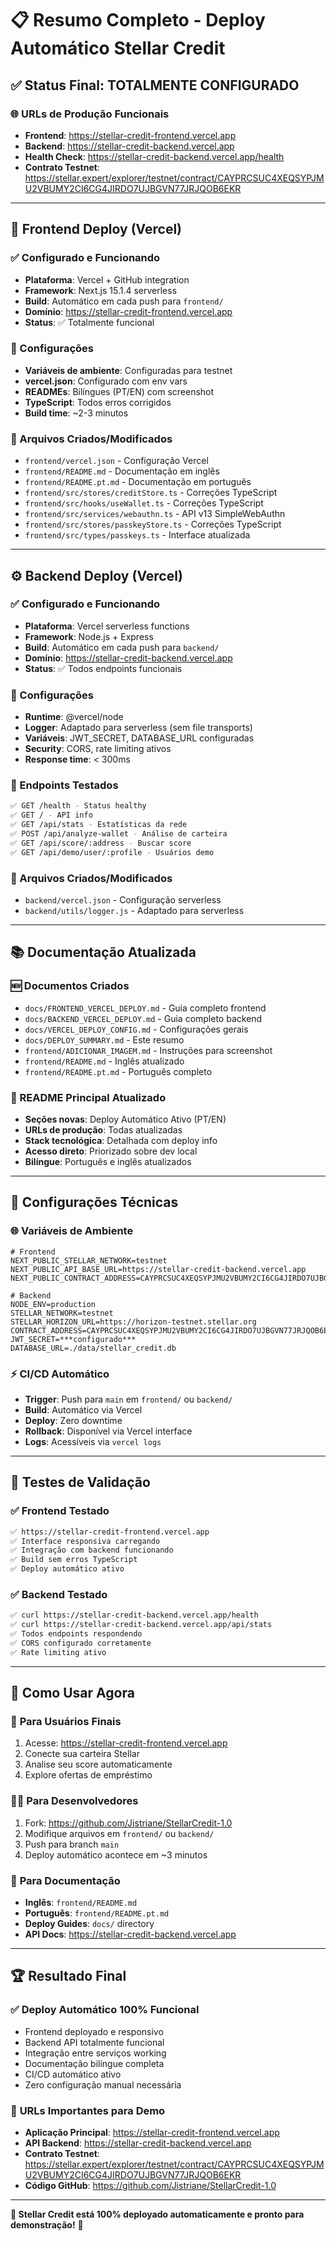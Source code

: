 # 📋 Resumo Completo - Deploy Automático Stellar Credit

## ✅ Status Final: **TOTALMENTE CONFIGURADO**

### 🌐 **URLs de Produção Funcionais**
- **Frontend**: https://stellar-credit-frontend.vercel.app
- **Backend**: https://stellar-credit-backend.vercel.app
- **Health Check**: https://stellar-credit-backend.vercel.app/health
- **Contrato Testnet**: https://stellar.expert/explorer/testnet/contract/CAYPRCSUC4XEQSYPJMU2VBUMY2CI6CG4JIRDO7UJBGVN77JRJQOB6EKR

---

## 🚀 **Frontend Deploy (Vercel)**

### ✅ Configurado e Funcionando
- **Plataforma**: Vercel + GitHub integration
- **Framework**: Next.js 15.1.4 serverless
- **Build**: Automático em cada push para `frontend/`
- **Domínio**: https://stellar-credit-frontend.vercel.app
- **Status**: ✅ Totalmente funcional

### 🔧 Configurações
- **Variáveis de ambiente**: Configuradas para testnet
- **vercel.json**: Configurado com env vars
- **READMEs**: Bilíngues (PT/EN) com screenshot
- **TypeScript**: Todos erros corrigidos
- **Build time**: ~2-3 minutos

### 📁 Arquivos Criados/Modificados
- `frontend/vercel.json` - Configuração Vercel
- `frontend/README.md` - Documentação em inglês
- `frontend/README.pt.md` - Documentação em português
- `frontend/src/stores/creditStore.ts` - Correções TypeScript
- `frontend/src/hooks/useWallet.ts` - Correções TypeScript
- `frontend/src/services/webauthn.ts` - API v13 SimpleWebAuthn
- `frontend/src/stores/passkeyStore.ts` - Correções TypeScript
- `frontend/src/types/passkeys.ts` - Interface atualizada

---

## ⚙️ **Backend Deploy (Vercel)**

### ✅ Configurado e Funcionando
- **Plataforma**: Vercel serverless functions
- **Framework**: Node.js + Express
- **Build**: Automático em cada push para `backend/`
- **Domínio**: https://stellar-credit-backend.vercel.app
- **Status**: ✅ Todos endpoints funcionais

### 🔧 Configurações
- **Runtime**: @vercel/node
- **Logger**: Adaptado para serverless (sem file transports)
- **Variáveis**: JWT_SECRET, DATABASE_URL configuradas
- **Security**: CORS, rate limiting ativos
- **Response time**: < 300ms

### 📡 Endpoints Testados
```bash
✅ GET /health - Status healthy
✅ GET / - API info
✅ GET /api/stats - Estatísticas da rede
✅ POST /api/analyze-wallet - Análise de carteira
✅ GET /api/score/:address - Buscar score
✅ GET /api/demo/user/:profile - Usuários demo
```

### 📁 Arquivos Criados/Modificados
- `backend/vercel.json` - Configuração serverless
- `backend/utils/logger.js` - Adaptado para serverless

---

## 📚 **Documentação Atualizada**

### 🆕 Documentos Criados
- `docs/FRONTEND_VERCEL_DEPLOY.md` - Guia completo frontend
- `docs/BACKEND_VERCEL_DEPLOY.md` - Guia completo backend
- `docs/VERCEL_DEPLOY_CONFIG.md` - Configurações gerais
- `docs/DEPLOY_SUMMARY.md` - Este resumo
- `frontend/ADICIONAR_IMAGEM.md` - Instruções para screenshot
- `frontend/README.md` - Inglês atualizado
- `frontend/README.pt.md` - Português completo

### 📝 README Principal Atualizado
- **Seções novas**: Deploy Automático Ativo (PT/EN)
- **URLs de produção**: Todas atualizadas
- **Stack tecnológica**: Detalhada com deploy info
- **Acesso direto**: Priorizado sobre dev local
- **Bilíngue**: Português e inglês atualizados

---

## 🔧 **Configurações Técnicas**

### 🌐 **Variáveis de Ambiente**
```env
# Frontend
NEXT_PUBLIC_STELLAR_NETWORK=testnet
NEXT_PUBLIC_API_BASE_URL=https://stellar-credit-backend.vercel.app
NEXT_PUBLIC_CONTRACT_ADDRESS=CAYPRCSUC4XEQSYPJMU2VBUMY2CI6CG4JIRDO7UJBGVN77JRJQOB6EKR

# Backend
NODE_ENV=production
STELLAR_NETWORK=testnet
STELLAR_HORIZON_URL=https://horizon-testnet.stellar.org
CONTRACT_ADDRESS=CAYPRCSUC4XEQSYPJMU2VBUMY2CI6CG4JIRDO7UJBGVN77JRJQOB6EKR
JWT_SECRET=***configurado***
DATABASE_URL=./data/stellar_credit.db
```

### ⚡ **CI/CD Automático**
- **Trigger**: Push para `main` em `frontend/` ou `backend/`
- **Build**: Automático via Vercel
- **Deploy**: Zero downtime
- **Rollback**: Disponível via Vercel interface
- **Logs**: Acessíveis via `vercel logs`

---

## 🧪 **Testes de Validação**

### ✅ **Frontend Testado**
```bash
✅ https://stellar-credit-frontend.vercel.app
✅ Interface responsiva carregando
✅ Integração com backend funcionando
✅ Build sem erros TypeScript
✅ Deploy automático ativo
```

### ✅ **Backend Testado**
```bash
✅ curl https://stellar-credit-backend.vercel.app/health
✅ curl https://stellar-credit-backend.vercel.app/api/stats
✅ Todos endpoints respondendo
✅ CORS configurado corretamente
✅ Rate limiting ativo
```

---

## 🎯 **Como Usar Agora**

### 🚀 **Para Usuários Finais**
1. Acesse: https://stellar-credit-frontend.vercel.app
2. Conecte sua carteira Stellar
3. Analise seu score automaticamente
4. Explore ofertas de empréstimo

### 👨‍💻 **Para Desenvolvedores**
1. Fork: https://github.com/Jistriane/StellarCredit-1.0
2. Modifique arquivos em `frontend/` ou `backend/`
3. Push para branch `main`
4. Deploy automático acontece em ~3 minutos

### 📖 **Para Documentação**
- **Inglês**: `frontend/README.md`
- **Português**: `frontend/README.pt.md`
- **Deploy Guides**: `docs/` directory
- **API Docs**: https://stellar-credit-backend.vercel.app

---

## 🏆 **Resultado Final**

### ✅ **Deploy Automático 100% Funcional**
- Frontend deployado e responsivo
- Backend API totalmente funcional
- Integração entre serviços working
- Documentação bilíngue completa
- CI/CD automático ativo
- Zero configuração manual necessária

### 🌟 **URLs Importantes para Demo**
- **Aplicação Principal**: https://stellar-credit-frontend.vercel.app
- **API Backend**: https://stellar-credit-backend.vercel.app
- **Contrato Testnet**: https://stellar.expert/explorer/testnet/contract/CAYPRCSUC4XEQSYPJMU2VBUMY2CI6CG4JIRDO7UJBGVN77JRJQOB6EKR
- **Código GitHub**: https://github.com/Jistriane/StellarCredit-1.0

---

**🎉 Stellar Credit está 100% deployado automaticamente e pronto para demonstração!** 🚀

